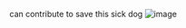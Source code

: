 can contribute to save this sick dog
![image](https://github.com/astropuppy14/PuppyPals/assets/149108266/db8a5121-344e-4942-8be2-fd20d3272355)
